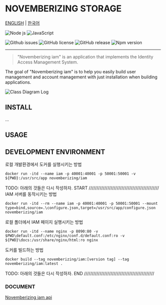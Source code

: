 NOVEMBERIZING STORAGE
=====================

[ENGLISH](https://novemberizing.github.io/iam/README.en.html) |
[한국어](https://novemberizing.github.io/iam/README.ko.html)

![Node js](https://img.shields.io/badge/Node.js-339933?style=flat-square&logo=Node.js&logoColor=white)
![JavaScript](https://img.shields.io/badge/JavaScript-F7DF1E?style=flat-square&logo=javascript&logoColor=black)

![Github issues](https://img.shields.io/github/issues/novemberizing/iam)
![GitHub license](https://img.shields.io/github/license/novemberizing/iam)
![GitHub release](https://img.shields.io/github/v/release/novemberizing/iam)
![Npm version](https://img.shields.io/npm/v/@novemberizing/iam)

----

> "Novemberizing iam" is an application that implements the Identity Access Management System.

The goal of "Novemberizing iam" is to help you easily build user management and account management with just installation when building applications.

![Class Diagram Log](https://novemberizing.github.io/iam/assets/images/ClassDiagramIdentityAccessManager.jpg)

## INSTALL

...

## USAGE

## DEVELOPMENT ENVIRONMENT

로컬 개발환경에서 도커를 실행시키는 방법

```
docker run -itd --name iam -p 40001:40001 -p 50001:50001 -v ${PWD}:/usr/src/app novemberizing/iam
```

TODO: 아래의 것들은 다시 작성하자. START /////////////////////////////////////////////
IAM 서버를 동작시키는 방법

```
docker run -itd --rm --name iam -p 40001:40001 -p 50001:50001 --mount type=bind,source=.\configure.json,target=/usr/src/app/configure.json novemberizing/iam
```

로컬 폴더에서 IAM 페이지 실행시키는 방법

```
docker run -itd --name nginx -p 8090:80 -v $PWD\default.conf:/etc/nginx/conf.d/default.conf:ro -v ${PWD}\docs:/usr/share/nginx/html:ro nginx
```

도커를 빌드하는 방법

```
docker build --tag novemberizing/iam:[version tag] --tag novemberizing/iam:latest .
```

TODO: 아래의 것들은 다시 작성하자. END /////////////////////////////////////////////

### DOCUMENT

[Novemberizing iam api](https://novemberizing.github.io/iam/api)
